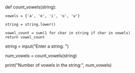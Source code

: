 def count_vowels(string):
    
    vowels = {'a', 'e', 'i', 'o', 'u'}
    
    string = string.lower()
    
    vowel_count = sum(1 for char in string if char in vowels)
    return vowel_count

string = input("Enter a string: ")

num_vowels = count_vowels(string)

print("Number of vowels in the string:", num_vowels)
